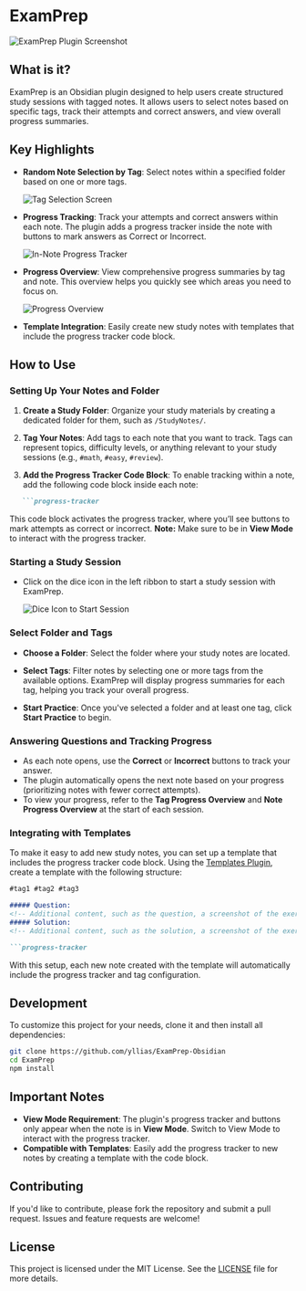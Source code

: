# ExamPrep

![ExamPrep Plugin Screenshot](./docs/ExamPrep-preview.png)

## What is it?

ExamPrep is an Obsidian plugin designed to help users create structured study sessions with tagged notes. It allows users to select notes based on specific tags, track their attempts and correct answers, and view overall progress summaries.

## Key Highlights

- **Random Note Selection by Tag**: Select notes within a specified folder based on one or more tags.
  
  ![Tag Selection Screen](./docs/tag-selection.png)

- **Progress Tracking**: Track your attempts and correct answers within each note. The plugin adds a progress tracker inside the note with buttons to mark answers as Correct or Incorrect.

  ![In-Note Progress Tracker](./docs/in-note-tracker.png)

- **Progress Overview**: View comprehensive progress summaries by tag and note. This overview helps you quickly see which areas you need to focus on.

  ![Progress Overview](./docs/progress-overview.png)

- **Template Integration**: Easily create new study notes with templates that include the progress tracker code block.

## How to Use

### Setting Up Your Notes and Folder

1. **Create a Study Folder**: Organize your study materials by creating a dedicated folder for them, such as `/StudyNotes/`.
  
2. **Tag Your Notes**: Add tags to each note that you want to track. Tags can represent topics, difficulty levels, or anything relevant to your study sessions (e.g., `#math`, `#easy`, `#review`).

3. **Add the Progress Tracker Code Block**: To enable tracking within a note, add the following code block inside each note:

```md
   ```progress-tracker
```
   This code block activates the progress tracker, where you’ll see buttons to mark attempts as correct or incorrect. **Note:** Make sure to be in **View Mode** to interact with the progress tracker.

### Starting a Study Session

- Click on the dice icon in the left ribbon to start a study session with ExamPrep.

  ![Dice Icon to Start Session](./docs/dice-icon.png)

### Select Folder and Tags

- **Choose a Folder**: Select the folder where your study notes are located.
  
- **Select Tags**: Filter notes by selecting one or more tags from the available options. ExamPrep will display progress summaries for each tag, helping you track your overall progress.

- **Start Practice**: Once you've selected a folder and at least one tag, click **Start Practice** to begin.

### Answering Questions and Tracking Progress

- As each note opens, use the **Correct** or **Incorrect** buttons to track your answer.
- The plugin automatically opens the next note based on your progress (prioritizing notes with fewer correct attempts).
- To view your progress, refer to the **Tag Progress Overview** and **Note Progress Overview** at the start of each session.

### Integrating with Templates

To make it easy to add new study notes, you can set up a template that includes the progress tracker code block. Using the [Templates Plugin](https://help.obsidian.md/Plugins/Templates), create a template with the following structure:


```md
#tag1 #tag2 #tag3

##### Question: 
<!-- Additional content, such as the question, a screenshot of the exercise etc. -->
##### Solution: 
<!-- Additional content, such as the solution, a screenshot of the exercise etc. -->

```progress-tracker
```

With this setup, each new note created with the template will automatically include the progress tracker and tag configuration.

## Development

To customize this project for your needs, clone it and then install all dependencies:

```sh
git clone https://github.com/yllias/ExamPrep-Obsidian
cd ExamPrep
npm install
```

## Important Notes

- **View Mode Requirement**: The plugin's progress tracker and buttons only appear when the note is in **View Mode**. Switch to View Mode to interact with the progress tracker.
- **Compatible with Templates**: Easily add the progress tracker to new notes by creating a template with the code block.

## Contributing

If you'd like to contribute, please fork the repository and submit a pull request. Issues and feature requests are welcome!

## License

This project is licensed under the MIT License. See the [LICENSE](LICENSE) file for more details.
